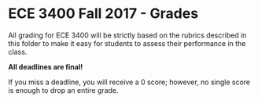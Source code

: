# ECE 3400 Fall 2017 - Grades

All grading for ECE 3400 will be strictly based on the rubrics described in this folder to make it easy for students to assess their performance in the class. 

**All deadlines are final!**

If you miss a deadline, you will receive a 0 score; however, no single score is enough to drop an entire grade.
